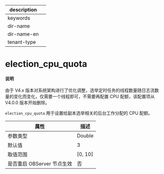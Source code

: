 |description||
|---|---|
|keywords||
|dir-name||
|dir-name-en||
|tenant-type||

# election_cpu_quota

<main id="notice" type='explain'>
<h4>说明</h4>
<p>由于 V4.x 版本对系统架构进行了优化调整，选举定时任务的线程数量随日志流数量的变化而变化，仅需要一个线程即可，不需要再配置 CPU 配额，该配置项从 V4.0.0 版本开始删除。</p>
</main>

`election_cpu_quota` 用于设置给副本选举相关的后台工作分配的 CPU 配额。

|      **属性**      |  **描述**   |
|------------------|-----------|
| 参数类型                     | Double    |
| 默认值              | 3         |
| 取值范围             | \[0, 10\] |
| 是否重启 OBServer 节点生效 | 否         |

